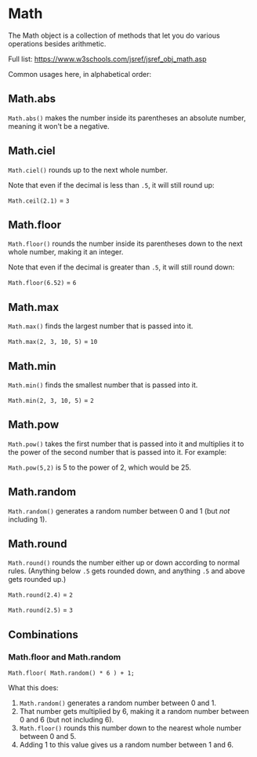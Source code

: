 # Math

The Math object is a collection of methods that let you do various operations besides arithmetic.

Full list: https://www.w3schools.com/jsref/jsref_obj_math.asp

Common usages here, in alphabetical order:


## Math.abs

`Math.abs()` makes the number inside its parentheses an absolute number, meaning it won't be a negative.


## Math.ciel

`Math.ciel()` rounds up to the next whole number.

Note that even if the decimal is less than `.5`, it will still round up:

`Math.ceil(2.1)` = `3`


## Math.floor

`Math.floor()` rounds the number inside its parentheses down to the next whole number, making it an integer.

Note that even if the decimal is greater than `.5`, it will still round down:

`Math.floor(6.52)` = `6`


## Math.max

`Math.max()` finds the largest number that is passed into it.

`Math.max(2, 3, 10, 5)` = `10`


## Math.min

`Math.min()` finds the smallest number that is passed into it.

`Math.min(2, 3, 10, 5)` = `2`


## Math.pow

`Math.pow()` takes the first number that is passed into it and multiplies it to the power of the second number that is passed into it. For example:

`Math.pow(5,2)` is 5 to the power of 2, which would be 25.


## Math.random

`Math.random()` generates a random number between 0 and 1 (but *not* including 1).


## Math.round

`Math.round()` rounds the number either up or down according to normal rules. (Anything below `.5` gets rounded down, and anything `.5` and above gets rounded up.)

`Math.round(2.4)` = `2`

`Math.round(2.5)` = `3`


## Combinations


### Math.floor and Math.random

```
Math.floor( Math.random() * 6 ) + 1;
```

What this does:

1. `Math.random()` generates a random number between 0 and 1.
2. That number gets multiplied by 6, making it a random number between 0 and 6 (but not including 6).
3. `Math.floor()` rounds this number down to the nearest whole number between 0 and 5.
4. Adding 1 to this value gives us a random number between 1 and 6.
